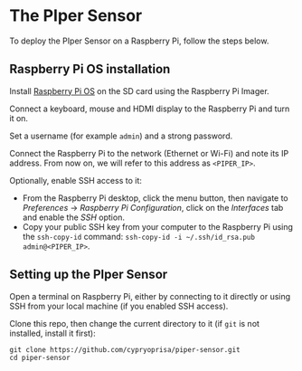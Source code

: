 # The PIper Sensor

To deploy the PIper Sensor on a Raspberry Pi, follow the steps below.

## Raspberry Pi OS installation
Install [Raspberry Pi OS](https://www.raspberrypi.com/software/) on the SD card using the Raspberry Pi Imager.

Connect a keyboard, mouse and HDMI display to the Raspberry Pi and turn it on.

Set a username (for example `admin`) and a strong password.

Connect the Raspberry Pi to the network (Ethernet or Wi-Fi) and note its IP address. From now on, we will refer to this address as `<PIPER_IP>`.

Optionally, enable SSH access to it:
* From the Raspberry Pi desktop, click the menu button, then navigate to *Preferences* -> *Raspberry Pi Configuration*, click on the *Interfaces* tab and enable the *SSH* option.
* Copy your public SSH key from your computer to the Raspberry Pi using the `ssh-copy-id` command:
```ssh-copy-id -i ~/.ssh/id_rsa.pub admin@<PIPER_IP>```.

## Setting up the PIper Sensor
Open a terminal on Raspberry Pi, either by connecting to it directly or using SSH from your local machine (if you enabled SSH access).

Clone this repo, then change the current directory to it (if `git` is not installed, install it first):
```
git clone https://github.com/cypryoprisa/piper-sensor.git
cd piper-sensor
```

